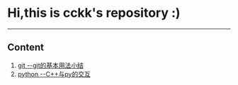 # Hi,this is cckk's repository :)
----
## Content

1. [git --git的基本用法小结](./git的基本用法小结/main.md)
2. [python --C++与py的交互](./C++与py的交互/main.md)
